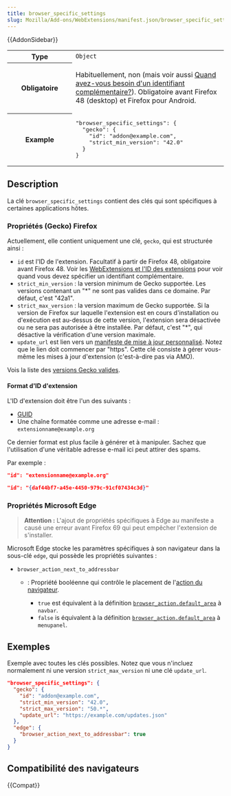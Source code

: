 ```yaml
---
title: browser_specific_settings
slug: Mozilla/Add-ons/WebExtensions/manifest.json/browser_specific_settings
---
```


{{AddonSidebar}}

<table class="standard-table">
  <tbody>
    <tr>
      <th scope="row" style="width: 30%">Type</th>
      <td><code>Object</code></td>
    </tr>
    <tr>
      <th scope="row">Obligatoire</th>
      <td>
        <p>
          Habituellement, non (mais voir aussi
          <a
            href="/fr/Add-ons/WebExtensions/WebExtensions_and_the_Add-on_ID#When_do_you_need_an_Add-on_ID"
            >Quand avez-vous besoin d'un identifiant complémentaire</a
          ><a
            href="/fr/Add-ons/WebExtensions/manifest.json/applications#When_do_I_need_the_applications_key"
            >?</a
          >). Obligatoire avant Firefox 48 (desktop) et Firefox pour Android.
        </p>
      </td>
    </tr>
    <tr>
      <th scope="row">Example</th>
      <td>
        <pre class="brush: json;">
"browser_specific_settings": {
  "gecko": {
    "id": "addon@example.com",
    "strict_min_version": "42.0"
  }
}
</pre
        >
      </td>
    </tr>
  </tbody>
</table>

## Description

La clé `browser_specific_settings` contient des clés qui sont spécifiques à certaines applications hôtes.

### Propriétés (Gecko) Firefox

Actuellement, elle contient uniquement une clé, `gecko`, qui est structurée ainsi :

- `id` est l'ID de l'extension. Facultatif à partir de Firefox 48, obligatoire avant Firefox 48. Voir les [WebExtensions et l'ID des extensions](/fr/Add-ons/WebExtensions/WebExtensions_and_the_Add-on_ID) pour voir quand vous devez spécifier un identifiant complémentaire.
- `strict_min_version` : la version minimum de Gecko supportée. Les versions contenant un "\*" ne sont pas valides dans ce domaine. Par défaut, c'est "42a1".
- `strict_max_version` : la version maximum de Gecko supportée. Si la version de Firefox sur laquelle l'extension est en cours d'installation ou d'exécution est au-dessus de cette version, l'extension sera désactivée ou ne sera pas autorisée à être installée. Par défaut, c'est "\*", qui désactive la vérification d'une version maximale.
- `update_url` est lien vers un [manifeste de mise à jour personnalisé](/fr-FR/Add-ons/Install_Manifests#updateURL). Notez que le lien doit commencer par "https". Cette clé consiste à gérer vous-même les mises à jour d'extension (c'est-à-dire pas via AMO).

Vois la liste des [versions Gecko valides](https://addons.mozilla.org/en-US/firefox/pages/appversions/).

#### Format d'ID d'extension

L'ID d'extension doit être l'un des suivants :

- [GUID](https://en.wikipedia.org/wiki/Universally_unique_identifier)
- Une chaîne formatée comme une adresse e-mail : `extensionname@example.org`

Ce dernier format est plus facile à générer et à manipuler. Sachez que l'utilisation d'une véritable adresse e-mail ici peut attirer des spams.

Par exemple :

```json
"id": "extensionname@example.org"
```

```json
"id": "{daf44bf7-a45e-4450-979c-91cf07434c3d}"
```

### Propriétés Microsoft Edge

> **Attention :** L'ajout de propriétés spécifiques à Edge au manifeste a causé une erreur avant Firefox 69 qui peut empêcher l'extension de s'installer.

Microsoft Edge stocke les paramètres spécifiques à son navigateur dans la sous-clé `edge`, qui possède les propriétés suivantes :

- `browser_action_next_to_addressbar`

  - : Propriété booléenne qui contrôle le placement de l'[action du navigateur](/fr/docs/Mozilla/Add-ons/WebExtensions/Browser_actions).

    - `true` est équivalent à la définition [`browser_action.default_area`](/fr/docs/Mozilla/Add-ons/WebExtensions/manifest.json/browser_action#Syntax) à `navbar`.
    - `false` is équivalent à la définition [`browser_action.default_area`](/fr/docs/Mozilla/Add-ons/WebExtensions/manifest.json/browser_action#Syntax) à `menupanel`.

## Exemples

Exemple avec toutes les clés possibles. Notez que vous n'incluez normalement ni une version `strict_max_version` ni une clé `update_url`.

```json
"browser_specific_settings": {
  "gecko": {
    "id": "addon@example.com",
    "strict_min_version": "42.0",
    "strict_max_version": "50.*",
    "update_url": "https://example.com/updates.json"
  },
  "edge": {
    "browser_action_next_to_addressbar": true
  }
}
```

## Compatibilité des navigateurs

{{Compat}}
